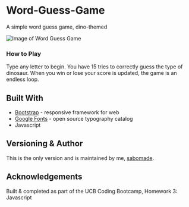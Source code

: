 # Word-Guess-Game
A simple word guess game, dino-themed

![Image of Word Guess Game](assets/imgages/word-guess.png)

### How to Play
Type any letter to begin. You have 15 tries to correctly guess the type of dinosaur. When you win or lose your score is updated, the game is an endless loop.

## Built With
* [Bootstrap](https://getbootstrap.com/) - responsive framework for web
* [Google Fonts](https://fonts.google.com/) - open source typography catalog
* Javascript

## Versioning & Author
This is the only version and is maintained by me, [sabomade](https://github.com/sabomade).

## Acknowledgements
Built & completed as part of the UCB Coding Bootcamp, Homework 3: Javascript
